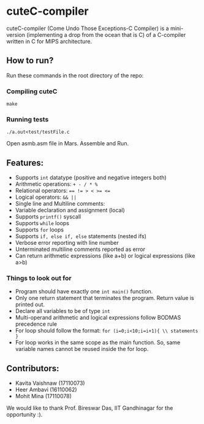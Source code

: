 # cuteC-compiler
cuteC-compiler (Come Undo Those Exceptions-C Compiler) is a mini-version (implementing a drop from the ocean that is C) of a C-compiler written in C for MIPS architecture.

## How to run?
Run these commands in the root directory of the repo:

### Compiling cuteC
```
make
```
### Running tests
```
./a.out<test/testFile.c
```
Open asmb.asm file in Mars. Assemble and Run.

## Features:
- Supports `int` datatype (positive and negative integers both)
- Arithmetic operations: `+ - / * %`
- Relational operators: `== != > < >= <=`
- Logical operators: `&& ||`
- Single line and Multiline comments: 
- Variable declaration and assignment (local)
- Supports `printf()` syscall 
- Supports `while` loops 
- Supports `for` loops  
- Supports `if, else if, else` statements (nested ifs)
- Verbose error reporting with line number 
- Unterminated multiline comments reported as error
- Can return arithmetic expressions (like a+b) or logical expressions (like a>b)

### Things to look out for
- Program should have exactly one `int main()` function. 
- Only one return statement that terminates the program. Return value is printed out.
- Declare all variables to be of type `int` 
- Multi-operand arithmetic and logical expressions follow BODMAS precedence rule
- For loop should follow the format: `for (i=0;i<10;i=i+1){ \\ statements }`
- For loop works in the same scope as the main function. So, same variable names cannot be reused inside the for loop.

## Contributors:
- Kavita Vaishnaw (17110073)
- Heer Ambavi (16110062)
- Mohit Mina (17110078)

We would like to thank Prof. Bireswar Das, IIT Gandhinagar for the opportunity :).
